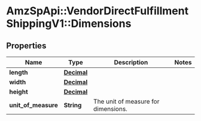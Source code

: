 # AmzSpApi::VendorDirectFulfillmentShippingV1::Dimensions

## Properties
Name | Type | Description | Notes
------------ | ------------- | ------------- | -------------
**length** | [**Decimal**](Decimal.md) |  | 
**width** | [**Decimal**](Decimal.md) |  | 
**height** | [**Decimal**](Decimal.md) |  | 
**unit_of_measure** | **String** | The unit of measure for dimensions. | 

